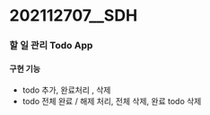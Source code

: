 # 202112707__SDH


### 할 일 관리 Todo App

#### 구현 기능
- todo 추가, 완료처리 , 삭제
- todo 전체 완료 / 해제 처리, 전체 삭제, 완료 todo 삭제
